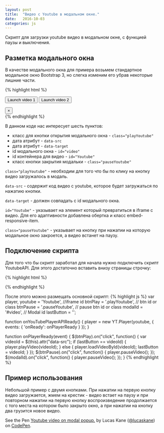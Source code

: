 ```yaml
---
layout: post
title:  "Видео с Youtube в модальном окне."
date:   2016-10-03
categories: js
---
```


Скрипт для загрузки youtube видео в модальном окне, с функцией паузы и выключения.

## Разметка модального окна

В качестве модального окна для примера возьмем стандартное модальное окно
Bootstrap 3, но слегка изменим его убрав некоторые лишние части.

{% highlight html %}
<!-- Button trigger modal -->
<button type="button" class="btn btn-primary playYoutube" data-toggle="modal"
data-target="#video" data-src="c7nRTF2SowQ">
Launch video 1
</button>
<button type="button" class="btn btn-primary playYoutube" data-toggle="modal"
data-target="#video" data-src="Sr-DKyAVU34">
Launch video 2
</button>

<!-- 	Video Modal 	-->
<!-- Modal -->
<div class="modal fade modal-video" id="video" tabindex="-1" role="dialog" aria-labelledby="myModalLabel">
  <div class="modal-dialog" role="document">
    <div class="modal-content">
      <div class="modal-body">
        <!-- 16:9 aspect ratio -->
        <div class="embed-responsive embed-responsive-16by9">
          <div id="Youtube" class="embed-responsive-item"></div>
        </div>
      </div>
      <div class="modal-footer">
        <button type="button" class="close pauseYoutube" data-dismiss="modal"
        aria-label="Close"><span aria-hidden="true">&times;</span></button>
      </div>
    </div>
  </div>
</div>
<!-- 	/Video Modal 	-->
{% endhighlight %}

В данном коде нас интересует шесть пунктов:

* класс для кнопки открытия модального окна - <code>class="playYoutube"</code>
* дата атрибут - <code>data-src</code>
* дата атрибут - <code>data-target</code>
* id модального окна - <code>id="video"</code>
* id контейнера для видео - <code>id="Youtube"</code>
* класс кнопки закрытия модальки - <code>class="pauseYoutube"</code>

<code>class="playYoutube"</code> - необходим для того что бы по клику на кнопку
видео загружалось в модаль.

<code>data-src</code> - содержит код видео с youtube, которое будет загружаться
по нажатию кнопки.

<code>data-target</code> - должен совпадать с id модального окна.

<code>id="Youtube"</code> - указывает на элемент который превратиться
в iframe с видео. Для его адаптивности добавлена обертка и класс embed-responsive-item.

<code>class="pauseYoutube"</code> - указывает на кнопку при нажатии на которую
модальное окно закроется, а видео встанет на паузу.

## Подключение скрипта

Для того что бы скрипт заработал для начала нужно подключить скрипт YoutubeAPI.
Для этого достаточно вставить внизу страницы строчку:

{% highlight html %}
<!-- Add youtube api -->
<script src="https://www.youtube.com/iframe_api"></script>
{% endhighlight %}

После этого можно размещать основной скрипт:
{% highlight js %}
var player,
    youtube  = 'Youtube', //iframe id
    btnPlay  = '.playYoutube', // btn id or class
    btnPause = '.pauseYoutube', // pause btn id or class
    modalId  = '#video', // Modal id
    lastButton = '';

function onYouTubePlayerAPIReady() {
  player = new YT.Player(youtube, {
    events: {
      'onReady': onPlayerReady
    }
  });
}

function onPlayerReady(event) {
  $(btnPlay).on("click", function() {
    var videoId = $(this).attr("data-src");
    if (lastButton == videoId) {
      player.playVideo(videoId);
    } else {
      player.loadVideoById(videoId);
      lastButton = videoId;
    }
  });
  $(btnPause).on("click", function() {
    player.pauseVideo();
  });
  $(modalId).on("click", function() {
    player.pauseVideo();
  });
}
{% endhighlight %}

## Пример использования

Небольшой пример с двумя кнопками. При нажатии на первую кнопку видео
загружается, жмем на крестик - видео встает на паузу и при повторном нажатии
на первую кнопку воспроизведение продолжается с того места на котором было
закрыто окно, а при нажатии на кнопку два грузится новое видео.

<p data-height="485" data-theme-id="0" data-slug-hash="KgvGpN"
data-default-tab="html,result" data-user="lucaskane" data-embed-version="2"
class="codepen">See the Pen <a href="http://codepen.io/lucaskane/pen/KgvGpN/">
Youtube video on modal popup.</a> by Lucas Kane
(<a href="http://codepen.io/lucaskane">@lucaskane</a>) on
<a href="http://codepen.io">CodePen</a>.</p>
<script async src="//assets.codepen.io/assets/embed/ei.js"></script>
